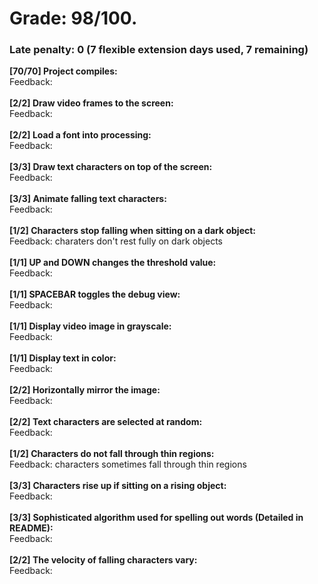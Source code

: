 # Grade: 98/100.

### Late penalty: 0 (7 flexible extension days used, 7 remaining)

**[70/70] Project compiles:**<br/>Feedback: <br/><br/>**[2/2] Draw video frames to the screen:**<br/>Feedback: <br/><br/>**[2/2] Load a font into processing:**<br/>Feedback: <br/><br/>**[3/3] Draw text characters on top of the screen:**<br/>Feedback: <br/><br/>**[3/3] Animate falling text characters:**<br/>Feedback: <br/><br/>**[1/2] Characters stop falling when sitting on a dark object:**<br/>Feedback: charaters don't rest fully on dark objects<br/><br/>**[1/1] UP and DOWN changes the threshold value:**<br/>Feedback: <br/><br/>**[1/1] SPACEBAR toggles the debug view:**<br/>Feedback: <br/><br/>**[1/1] Display video image in grayscale:**<br/>Feedback: <br/><br/>**[1/1] Display text in color:**<br/>Feedback: <br/><br/>**[2/2] Horizontally mirror the image:**<br/>Feedback: <br/><br/>**[2/2] Text characters are selected at random:**<br/>Feedback: <br/><br/>**[1/2] Characters do not fall through thin regions:**<br/>Feedback: characters sometimes fall through thin regions<br/><br/>**[3/3] Characters rise up if sitting on a rising object:**<br/>Feedback: <br/><br/>**[3/3] Sophisticated algorithm used for spelling out words (Detailed in README):**<br/>Feedback: <br/><br/>**[2/2] The velocity of falling characters vary:**<br/>Feedback: <br/><br/>